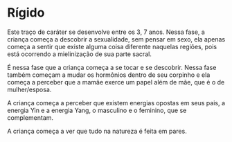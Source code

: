 # Rígido

Este traço de caráter se desenvolve entre os 3, 7 anos. Nessa fase, a criança começa a descobrir a sexualidade, sem pensar em sexo, ela apenas começa a sentir que existe alguma coisa diferente naquelas regiões, pois está ocorrendo a mielinização de sua parte sacral.

É nessa fase que a criança começa a se tocar e se descobrir. Nessa fase também começam a mudar os hormônios dentro de seu corpinho e ela começa a perceber que a mamãe exerce um papel além de mãe, que é o de mulher/esposa.

A criança começa a perceber que existem energias opostas em seus pais, a energia Yin e a energia Yang, o masculino e o feminino, que se complementam.

A criança começa a ver que tudo na natureza é feita em pares.
